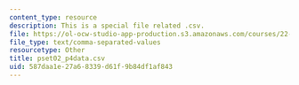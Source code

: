 ```yaml
---
content_type: resource
description: This is a special file related .csv.
file: https://ol-ocw-studio-app-production.s3.amazonaws.com/courses/22-s902-do-it-yourself-diy-geiger-counters-january-iap-2015/587daa1e27a68339d61f9b84df1af843_pset02_p4data.csv
file_type: text/comma-separated-values
resourcetype: Other
title: pset02_p4data.csv
uid: 587daa1e-27a6-8339-d61f-9b84df1af843
---
```

